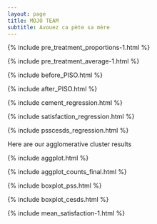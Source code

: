 ```yaml
---
layout: page
title: MOJO TEAM
subtitle: Avouez ca pète sa mère
---
```

{% include pre_treatment_proportions-1.html %}

{% include pre_treatment_average-1.html %}

{% include before_PISO.html %}

{% include after_PISO.html %}

{% include cement_regression.html %}

{% include satisfaction_regression.html %}

{% include psscesds_regression.html %}

Here are our agglomerative cluster results

{% include aggplot.html %}

{% include aggplot_counts_final.html %}

{% include boxplot_pss.html %}

{% include boxplot_cesds.html %}

{% include mean_satisfaction-1.html %}


